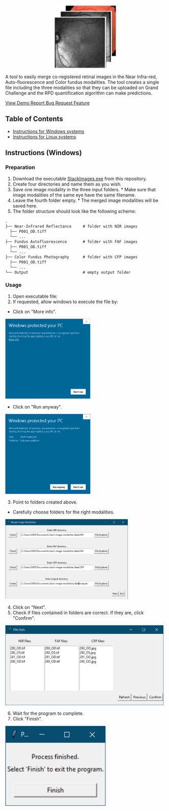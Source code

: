 
<p align="center">
  <img height="200" src="images/icon.jpg">
</p>
    A tool to easily merge co-registered retinal images in the Near Infra-red, Auto-fluorescence and Color fundus modalities. The tool creates a single file including the three modalities so that they can be uploaded on Grand Challenge and the RPD quantification algorithm can make predictions.

[ View Demo ](https://github.com/ordnalessa/stack-image-modalities) 
[ Report Bug ](https://github.com/ordnalessa/stack-image-modalities/issues) 
[ Request Feature ](https://github.com/ordnalessa/stack-image-modalities/issues) 



<!-- TABLE OF CONTENTS -->
## Table of Contents

* [Instructions for Windows systems](#instructions-Windows)
* [Instructions for Linux systems](#instructions-linux)




## Instructions (Windows)

### Preparation

1. Download the executable [StackImages.exe](https://github.com/ordnalessa/stack-image-modalities/raw/main/StackImages.exe) from this repository.
1. Create four directories and name them as you wish.
  1. Save one image modality in the three input folders. 
    * Make sure that image modalities of the same eye have the same filename.
  1. Leave the fourth folder empty. 
    * The merged image modalities will be saved here.
  1. The folder structure should look like the following scheme:
```
.
├── Near-Infrared Reflectance     # folder with NIR images
  ├── P001_OD.tiff
  └── ...
├── Fundus Autofluorescence       # folder with FAF images
  ├── P001_OD.tiff
  └── ...
├── Color Fundus Photography      # folder with CFP images 
  ├── P001_OD.tiff
  └── ...
└── Output                        # empty output folder
```

### Usage

1. Open executable file:
2. If requested, allow windows to execute the file by:
 * Click on "More info".

<p align="left">
  <img height="250" src="images/win-screen1.PNG">
</p> 
    
 * Click on "Run anyway".
 
<p align="left">
  <img height="250" src="images/win-screen2.PNG">
</p> 

3. Point to folders created above.
  * Carefully choose folders for the right modalities.
  
<p align="left">
  <img height="250" src="images/win-screen4.PNG">
</p>    

4. Click on "Next".
5. Check if files contained in folders are correct. If they are, click "Confirm".

<p align="left">
  <img height="250" src="images/win-screen5.PNG">
</p>  

6. Wait for the program to complete.
7. Click "Finish".

<p align="left">
  <img height="250" src="images/win-screen6.PNG">
</p>  

